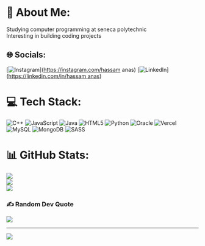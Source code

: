 # 💫 About Me:
Studying computer programming at seneca polytechnic<br>Interesting in building coding projects


## 🌐 Socials:
[![Instagram](https://img.shields.io/badge/Instagram-%23E4405F.svg?logo=Instagram&logoColor=white)](https://instagram.com/hassam anas) [![LinkedIn](https://img.shields.io/badge/LinkedIn-%230077B5.svg?logo=linkedin&logoColor=white)]([https://linkedin.com/in/hassam anas](https://www.linkedin.com/in/hassam-anas-659776274?lipi=urn%3Ali%3Apage%3Ad_flagship3_profile_view_base_contact_details%3BFyPjEf0SSOqJph7fF7660g%3D%3D)) 

# 💻 Tech Stack:
![C++](https://img.shields.io/badge/c++-%2300599C.svg?style=for-the-badge&logo=c%2B%2B&logoColor=white) ![JavaScript](https://img.shields.io/badge/javascript-%23323330.svg?style=for-the-badge&logo=javascript&logoColor=%23F7DF1E) ![Java](https://img.shields.io/badge/java-%23ED8B00.svg?style=for-the-badge&logo=openjdk&logoColor=white) ![HTML5](https://img.shields.io/badge/html5-%23E34F26.svg?style=for-the-badge&logo=html5&logoColor=white) ![Python](https://img.shields.io/badge/python-3670A0?style=for-the-badge&logo=python&logoColor=ffdd54) ![Oracle](https://img.shields.io/badge/Oracle-F80000?style=for-the-badge&logo=oracle&logoColor=white) ![Vercel](https://img.shields.io/badge/vercel-%23000000.svg?style=for-the-badge&logo=vercel&logoColor=white) ![MySQL](https://img.shields.io/badge/mysql-4479A1.svg?style=for-the-badge&logo=mysql&logoColor=white) ![MongoDB](https://img.shields.io/badge/MongoDB-%234ea94b.svg?style=for-the-badge&logo=mongodb&logoColor=white) ![SASS](https://img.shields.io/badge/SASS-hotpink.svg?style=for-the-badge&logo=SASS&logoColor=white)
# 📊 GitHub Stats:
![](https://github-readme-stats.vercel.app/api?username=hassam21&theme=dark&hide_border=false&include_all_commits=true&count_private=true)<br/>
![](https://github-readme-streak-stats.herokuapp.com/?user=hassam21&theme=dark&hide_border=false)<br/>
![](https://github-readme-stats.vercel.app/api/top-langs/?username=hassam21&theme=dark&hide_border=false&include_all_commits=true&count_private=true&layout=compact)

### ✍️ Random Dev Quote
![](https://quotes-github-readme.vercel.app/api?type=horizontal&theme=gruvbox)

---
[![](https://visitcount.itsvg.in/api?id=hassam21&icon=8&color=12)](https://visitcount.itsvg.in)

<!-- Proudly created with GPRM ( https://gprm.itsvg.in ) -->
